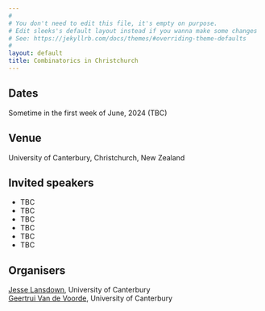 ```yaml
---
#
# You don't need to edit this file, it's empty on purpose.
# Edit sleeks's default layout instead if you wanna make some changes
# See: https://jekyllrb.com/docs/themes/#overriding-theme-defaults
#
layout: default
title: Combinatorics in Christchurch
---
```


## Dates
Sometime in the first week of June, 2024 (TBC)

## Venue
University of Canterbury, Christchurch, New Zealand

## Invited speakers
- TBC
- TBC
- TBC
- TBC
- TBC
- TBC

## Organisers
[Jesse Lansdown](https://www.jesselansdown.com/), University of Canterbury </br>
[Geertrui Van de Voorde](https://www.canterbury.ac.nz/engineering/contact-us/people/geertrui-van-de-voorde.html), University of Canterbury
